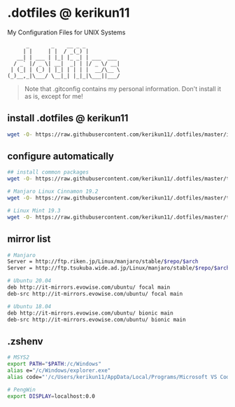 # .dotfiles @ kerikun11

My Configuration Files for UNIX Systems

```
      _       _    __ _ _           
     | |     | |  / _(_) |          
   __| | ___ | |_| |_ _| | ___  ___ 
  / _` |/ _ \| __|  _| | |/ _ \/ __|
 | (_| | (_) | |_| | | | |  __/\__ \
(_)__,_|\___/ \__|_| |_|_|\___||___/
```

> Note that .gitconfig contains my personal information.
> Don't install it as is, except for me!

## install .dotfiles @ kerikun11

```sh
wget -O- https://raw.githubusercontent.com/kerikun11/.dotfiles/master/install.sh | bash
```

## configure automatically

```sh
## install common packages
wget -O- https://raw.githubusercontent.com/kerikun11/.dotfiles/master/tools/install_common.sh | sh

# Manjaro Linux Cinnamon 19.2
wget -O- https://raw.githubusercontent.com/kerikun11/.dotfiles/master/tools/manjaro_setup.sh | bash

# Linux Mint 19.3
wget -O- https://raw.githubusercontent.com/kerikun11/.dotfiles/master/tools/mint_setup.sh | sh
```

## mirror list

```sh
# Manjaro
Server = http://ftp.riken.jp/Linux/manjaro/stable/$repo/$arch
Server = http://ftp.tsukuba.wide.ad.jp/Linux/manjaro/stable/$repo/$arch

# Ubuntu 20.04
deb http://it-mirrors.evowise.com/ubuntu/ focal main
deb-src http://it-mirrors.evowise.com/ubuntu/ focal main

# Ubuntu 18.04
deb http://it-mirrors.evowise.com/ubuntu/ bionic main
deb-src http://it-mirrors.evowise.com/ubuntu/ bionic main
```

## .zshenv

```sh
# MSYS2
export PATH="$PATH:/c/Windows"
alias e="/c/Windows/explorer.exe"
alias code="'/c/Users/kerikun11/AppData/Local/Programs/Microsoft VS Code/Code.exe'"

# PengWin
export DISPLAY=localhost:0.0
```
